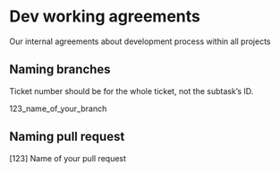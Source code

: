# Dev working agreements

Our internal agreements about development process within all projects

## Naming branches

Ticket number should be for the whole ticket, not the subtask’s ID.

123_name_of_your_branch

## Naming pull request

[123] Name of your pull request
